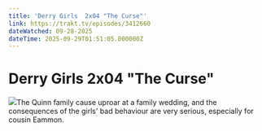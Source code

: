 ```yaml
---
title: 'Derry Girls  2x04 "The Curse"' 
link: https://trakt.tv/episodes/3412660
dateWatched: 09-28-2025
dateTime: 2025-09-29T01:51:05.000000Z
---
```

# Derry Girls  2x04 "The Curse"

![](https://walter-r2.trakt.tv/images/episodes/003/412/660/screenshots/thumb/345f0eb647.jpg)The Quinn family cause uproar at a family wedding, and the consequences of the girls' bad behaviour are very serious, especially for cousin Eammon.